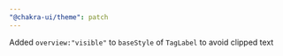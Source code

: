```yaml
---
"@chakra-ui/theme": patch
---
```


Added `overview:"visible"` to `baseStyle` of `TagLabel` to avoid clipped text
